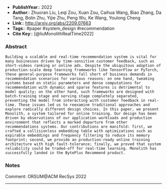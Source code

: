 
- **PublishYear**:: 2022 
- **Author**:: Zhuoran Liu, Leqi Zou, Xuan Zou, Caihua Wang, Biao Zhang, Da Tang, Bolin Zhu, Yijie Zhu, Peng Wu, Ke Wang, Youlong Cheng
- **Link**:: http://arxiv.org/abs/2209.07663
- **Tags**:: #paper #system_design #recommendation
- **Cite Key**:: [@liuMonolithRealTime2022]

### Abstract
```
Building a scalable and real-time recommendation system is vital for many businesses driven by time-sensitive customer feedback, such as short-videos ranking or online ads. Despite the ubiquitous adoption of production-scale deep learning frameworks like TensorFlow or PyTorch, these general-purpose frameworks fall short of business demands in recommendation scenarios for various reasons: on one hand, tweaking systems based on static parameters and dense computations for recommendation with dynamic and sparse features is detrimental to model quality; on the other hand, such frameworks are designed with batch-training stage and serving stage completely separated, preventing the model from interacting with customer feedback in real-time. These issues led us to reexamine traditional approaches and explore radically different design choices. In this paper, we present Monolith, a system tailored for online training. Our design has been driven by observations of our application workloads and production environment that reflects a marked departure from other recommendations systems. Our contributions are manifold: first, we crafted a collisionless embedding table with optimizations such as expirable embeddings and frequency filtering to reduce its memory footprint; second, we provide an production-ready online training architecture with high fault-tolerance; finally, we proved that system reliability could be traded-off for real-time learning. Monolith has successfully landed in the BytePlus Recommend product.
```

### Notes
Comment: ORSUM@ACM RecSys 2022

---

